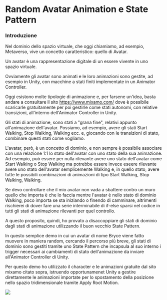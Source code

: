 # Random Avatar Animation e State Pattern

### Introduzione
Nel dominio dello spazio virtuale, che oggi chiamiamo, ad esempio, Metaverso, vive un concetto caratteristico: quello di Avatar.

Un avatar è una rappresentazione digitale di un essere vivente in uno spazio virtuale.

Ovviamente gli avatar sono animati e le loro animazioni sono gestite, ad esempio in Unity, con macchine a stati finiti implementate in un Animator Controller.

Oggi esistono molte tipologie di animazione e, per farsene un'idea, basta andare  a consultare il sito https://www.mixamo.com/ dove è possibile scaricarle gratuitamente per poi gestirle come stati autonomi, con relative transizioni, all'interno dell'Animator Controller in Unity.

Gli stati di animazione, sono stati a "grana fine", relativi appunto all'animazione dell'avatar. Possiamo, ad esempio, avere gli stati Start Walking, Stop Walking, Walking ecc. e, giocando con le transizioni di stato, combinare questi stati come vogliamo.

L'avatar, però, è un concetto di dominio, e non sempre è possibile associare con una relazione 1:1 lo stato dell'avatar con uno stato della sua animazione. Ad esempio, può essere per nulla rilevante avere uno stato dell'avatar come Start Walking o Stop Walking ma potrebbe essere invece eseere rilevante avere uno stato dell'avatar semplicemente Walking e, in quello stato, avere tutte le possibili combinazioni di animazioni di tipo Start Walking, Stop Walking, Walking.

Se devo controllare che il mio avatar non vada a sbattere contro un muro quello che importa è che lo faccia mentre l'avatar è nello stato di dominio Walking, poco importa se sta iniziando o finendo di camminare, altrimenti rischierei di dover fare una serie interminabile di if-else sparsi nel codice in tutti gli stati di animazione rilevanti per quel controllo.

A questo proposito, quindi, ho provato a disaccoppiare gli stati di dominio dagli stati di animazione utilizzando il buon vecchio State Pattern.

In questo semplice demo in cui un avatar di nome Bryce viene fatto muovere in maniera random, cercando il percorso più breve, gli stati di dominio sono gestiti tramite uno State Pattern che incapsula al suo interno i trigger necessari ai cambiamenti di stato dell'animazione da inviare all'Animator Controller di Unity.

Per questo demo ho utilizzato il character e le animazioni gratuite dal sito mixamo citato sopra, istruendo opportunamenet Unity a gestire direttamente le animazioni importate per lo spostamento della posizione nello spazio tridimensionale tramite Apply Root Motion.


[![](https://dl.dropboxusercontent.com/s/shzado7ockbxork/Avatar.png?dl=1)](https://dl.dropboxusercontent.com/s/tv5tz0eccsn1ge3/Avatar.mp4?dl=0)

